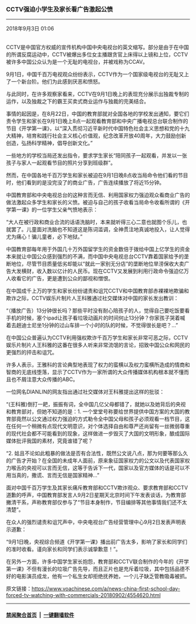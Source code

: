 ### CCTV强迫小学生及家长看广告激起公愤
------------------------

<div class="published">
 <span class="date" title="中国时间">
  <time datetime="2018-09-03T01:06:09+08:00">
   2018年9月3日 01:06
  </time>
 </span>
</div>
<br/>
<div class="wsw">
 <p>
  CCTV是中国官方权威的宣传机构中国中央电视台的英文缩写。部分是由于在中国的所谓反腐运动中，CCTV被爆出多位女主播跟贪官上床得以上镜和上位，CCTV被许多中国公众认为是一个无耻的电视台，并被戏称为CCAV。
 </p>
 <p>
  9月1日，中国千百万电视观众纷纷表示，CCTV作为一个国家级电视台的无耻又上了一个新台阶。他们为此感到厌恶和愤怒。
 </p>
 <p>
  与此同时，在许多观察家看来，CCTV在9月1日晚上的表现充分展示出独裁专制的运作，以及独裁之下的霸王买卖式商业运作与独裁的完美结合。
 </p>
 <p>
  事情的起因是，在8月22日，中国的教育部就对全国各地的学校发出通知，要它们责令学生和家长在9月1日晚上8点一起观看教育部和中央广播电视总台联合制作的节目《开学第一课》，以“深入贯彻习近平新时代中国特色社会主义思想和党的十九大精神，培育和践行社会主义核心价值观，纪念改革开放40周年，大力鼓励创新创造，弘扬科学精神，倡导创新文化。”
 </p>
 <p>
  一些地方的学校当局还发出指令，要求学生家长“陪同孩子一起观看，并发以一张孩子与家人一起观看节目的照片分享到班级群”。
 </p>
 <p>
  然而，在中国各地千百万学生和家长被迫在9月1日晚8点收当局命令他们看的节目时，他们看到的是没完没了的商业广告，广告连续播放了将近15分钟。
 </p>
 <p>
  中国教育部和中央电视总台的这种言而无信、利用国家权力强迫观众看商业广告的做法激起众多学生和家长的义愤。被迫与自己的孩子收看当局命令收看所谓的《开学第一课》的一位学生父亲气愤地表示：
 </p>
 <p>
  “大人在被行政和商业合流的话语洗脑时，本来就听得三心二意也就图个乐儿，也就罢了。儿童面对洗脑也不知道这是陈词滥调，全神贯注地真诚地投入，让人觉得尤为痛心！骗儿童者，必下地狱。”
 </p>
 <p>
  中国教育部每年用于外国几十万外国留学生的资金数倍于拨给中国上亿学生的资金本来就让中国公众感到强烈的不满，而中国中央电视总台CCTV靠着国家给予的垄断地位，尽管节目质量低劣却能以“就此一家别无分店”的垄断地位旱涝保收大卖广告大发横财，收入数以亿计的人民币。现在CCTV又发展到利用行政命令强迫亿万人收看它的广告，更是遭到公众的鄙视和憎恨。
 </p>
 <p>
  在中国成千上万的学生和家长纷纷谴责和诅咒CCTV和中国教育部赤裸裸地欺骗和欺诈之际，CCTV娱乐片制片人王科雅通过社交媒体对中国的家长发出教训：
 </p>
 <p>
  “（播放广告）13分钟很长吗？那些平时没有耐心陪孩子的人，觉得自己要吃饭要看手机的时候，塞个ipad让孩子看垃圾动画片的时间何止13分钟？你家孩子哭着喊着去趟迪士尼坐1分钟的过山车排一个小时的队的时候，不觉得很长是吧？…”
 </p>
 <p>
  在中国公众普遍认为CCTV利用强权欺诈千百万学生和家长非常可恶之际，CCTV娱乐片制片人王科雅的这番在很多人听来非常流氓的言论，招致中国公众和网民的更强烈的抨击和诅咒。
 </p>
 <p>
  许多人表示，王雅科的言论典型地表现了权力的蛮横以及权力蛮横所造成的情商和智商的无底线堕落，显示了CCTV作为一家所谓的大众传播媒体机构根本就不懂而且也不屑注意大众传播的ABC。
 </p>
 <p>
  一位网名DIANLIN的网友指出通过社交媒体对王科雅提出这样的批驳：
 </p>
 <p>
  “(王科雅)倒打一耙，振振有词，全中国几亿父母都错了，就她以及她背后的央视和教育部对，但她不知道的是：1. 一个堂堂号称要给世界提供中国方案的大国的教育部竟然以公文通过权力强迫的方式勒令全中国父母和孩子必须观看一档节目，这在任何一个稍微有点现代文明意识，对个体选择自由和尊严还尚留有一丝微弱尊重的现代社会都不可能看到的现象，这样做进一步毁灭了大国的文明形象，酿成国际媒体批评我国的素材，究竟谁错了呢？
 </p>
 <p>
  “2. 姑且不论如此粗暴的做法是否有合法性，既然公文说八点，那为何要等那么久的广告才开始？在全国的未成年人面前，原来象征国家权力的公文以及代表国家权力喉舌的央视可以言而无信，这等于告诉下一代，国家以及官方媒体的话是可以不用当真的，撒谎、言而无信是国家精神…”
 </p>
 <p>
  面对中国千百万学生及其家长痛斥教育部和CCTV欺诈观众、要求教育部和CCTV道歉的呼声，中国教育部发言人9月2日星期天北京时间下午发表谈话，为教育部撇清干系，声称教育部仅参与了“节目本身制作，节目编排等其他事情我们还不太清楚”。
 </p>
 <p>
  在众人的强烈谴责和诅咒声中，中央电视台广告经营管理中心9月2日发表声明表示道歉：
 </p>
 <p>
  “9月1日晚，央视综合频道《开学第一课》播出前广告太多，影响了家长和同学们的准时收看。谨向家长和同学们表示诚挚歉意！”。
 </p>
 <p>
  在另外一方面，许多中国学生家长抱怨，教育部和CCTV联合制作的今年的《开学第一课》不但有漫长的垃圾广告先导，而且正片也是充斥着垃圾，其中包括品德不好的电影演员成龙，他有一个私生女却拒绝抚养她，一个儿子缺乏管教吸毒被抓。
 </p>
</div>

原文链接：https://www.voachinese.com/a/news-china-first-school-day-forced-tv-watching-with-commercials-20180902/4554620.html


------------------------
#### [禁闻聚合首页](https://github.com/gfw-breaker/banned-news/blob/master/README.md) &nbsp;|&nbsp;  [一键翻墙软件](https://github.com/gfw-breaker/nogfw/blob/master/README.md)